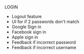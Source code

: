LOGIN

- Logout feature
- UI for if 2 passwords don't match
- Google Sign in
- Facebook sign in
- Apple sign in
- Feedback if incorrect password
- Feedback if incorrect username
